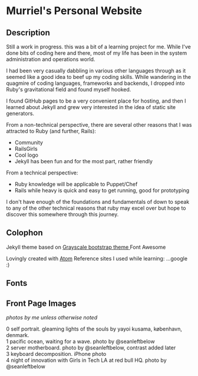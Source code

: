 Murriel's Personal Website
=========================

## Description
Still a work in progress. this was a bit of a learning project for me. While I've done bits of coding here and there, most of my life has been in the system administration and operations world.

I had been very casually dabbling in various other languages through <insert name of random learn to code site or MOOC here> as it seemed like a good idea to beef up my coding skills. While wandering in the quagmire of coding languages, frameworks and backends, I dropped into Ruby's gravitational field and found myself hooked.

I found GitHub pages to be a very convenient place for hosting, and then I learned about Jekyll and grew very interested in the idea of static site generators.

From a non-technical perspective, there are several other reasons that I was attracted to Ruby (and further, Rails):
- Community
- RailsGirls
- Cool logo
- Jekyll has been fun and for the most part, rather friendly

From a technical perspective:
- Ruby knowledge will be applicable to Puppet/Chef
- Rails while heavy is quick and easy to get running, good for prototyping

I don't have enough of the foundations and fundamentals of down to speak to any of the other technical reasons that ruby may excel over <some other programming language> but hope to discover this somewhere through this journey.

## Colophon

Jekyll theme based on [Grayscale bootstrap theme ](http://ironsummitmedia.github.io/startbootstrap-grayscale/)
Font Awesome

Lovingly created with [Atom](http://www.atom.io)
Reference sites I used while learning:
...google :)

## Fonts

## Front Page Images

_photos by me unless otherwise noted_

0 self portrait. gleaming lights of the souls by yayoi kusama, københavn, denmark.  
1 pacific ocean, waiting for a wave. photo by @seanleftbelow  
2 server motherboard.  photo by @seanleftbelow, contrast added later  
3 keyboard decomposition. iPhone photo  
4 night of innovation with Girls in Tech LA at red bull HQ. photo by @seanleftbelow  

